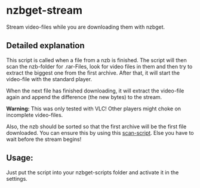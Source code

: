 # nzbget-stream

Stream video-files while you are downloading them with nzbget.

## Detailed explanation

This script is called when a file from a nzb is finished. The script will then scan the nzb-folder for .rar-Files, look for video files in them and then try to extract the biggest one from the first archive. After that, it will start the video-file with the standard player.

When the next file has finished downloading, it will extract the video-file again and append the difference (the new bytes) to the stream. 

**Warning:** This was only tested with VLC! Other players might choke on incomplete video-files.

Also, the nzb should be sorted so that the first archive will be the first file downloaded. You can ensure this by using this [scan-script](https://github.com/BlkChockr/nzbget-sort). Else you have to wait before the stream begins!

## Usage:

Just put the script into your nzbget-scripts folder and activate it in the settings.